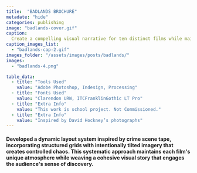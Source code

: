 ```yaml
---
title:  "BADLANDS BROCHURE"
metadate: "hide"
categories: publishing
image: "badlands-cover.gif" 
caption: 
  Create a compelling visual narrative for ten distinct films while maintaining their individual mystique, addressing the sophisticated expectations of film enthusiasts and arts patrons who appreciate both order and creative disruption.
caption_images_list: 
  - "badlands-cap-2.gif"
images_folder: "/assets/images/posts/badlands/"
images:
  - "badlands-4.png" 

table_data:
  - title: "Tools Used"
    value: "Adobe Photoshop, Indesign, Processing"
  - title: "Fonts Used"
    value: "Clarendon URW, ITCFranklinGothic LT Pro"
  - title: "Extra Info"
    value: "This work is school project. Not Commissioned." 
  - title: "Extra Info"
    value: "Inspired by David Hockney’s photographs"  
---
```


#### Developed a dynamic layout system inspired by crime scene tape, incorporating structured grids with intentionally tilted imagery that creates controlled chaos. This systematic approach maintains each film's unique atmosphere while weaving a cohesive visual story that engages the audience's sense of discovery.
<!--
<br>
![Image 1]({{ page.images[1].path | absolute_url }})
↳ Details were added visualizing the texture of slightly burnt cookies. The lyrics are simple yet employ the rhythm of toaster holes and single alphabets that represent the cookie cutter.

<br>
![Image 2]({{ page.images[2].path | absolute_url }})
↳ The neon sign you see at Krispy Kreme, indicating a fresh donut just out, aligns with the concept of the music being freshly 'baked' and ready to be launched.

<br>
![Image 3]({{ page.images[3].path | absolute_url }})
↳ The concept of tickets resembling cookie boxes gives you the feeling of holding something good in your hand, ready to be experienced. It's akin to the moment when your tickets are collected and the performance is about to start.
-->